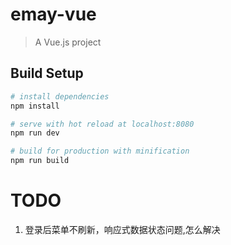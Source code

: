 # emay-vue

> A Vue.js project

## Build Setup

``` bash
# install dependencies
npm install

# serve with hot reload at localhost:8080
npm run dev

# build for production with minification
npm run build

```


# TODO
1. 登录后菜单不刷新，响应式数据状态问题,怎么解决
